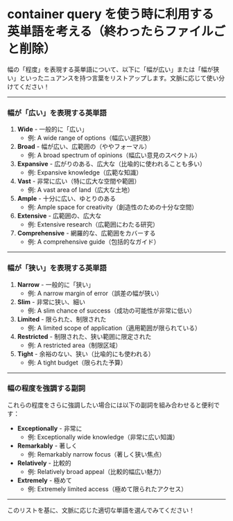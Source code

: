 # container query を使う時に利用する英単語を考える（終わったらファイルごと削除）

幅の「程度」を表現する英単語について、以下に「幅が広い」または「幅が狭い」といったニュアンスを持つ言葉をリストアップします。文脈に応じて使い分けてください！

---

### 幅が「広い」を表現する英単語

1. **Wide** - 一般的に「広い」
   - 例: A wide range of options（幅広い選択肢）
2. **Broad** - 幅が広い、広範囲の（ややフォーマル）
   - 例: A broad spectrum of opinions（幅広い意見のスペクトル）
3. **Expansive** - 広がりのある、広大な（比喩的に使われることも多い）
   - 例: Expansive knowledge（広範な知識）
4. **Vast** - 非常に広い（特に広大な空間や範囲）
   - 例: A vast area of land（広大な土地）
5. **Ample** - 十分に広い、ゆとりのある
   - 例: Ample space for creativity（創造性のための十分な空間）
6. **Extensive** - 広範囲の、広大な
   - 例: Extensive research（広範囲にわたる研究）
7. **Comprehensive** - 網羅的な、広範囲をカバーする
   - 例: A comprehensive guide（包括的なガイド）

---

### 幅が「狭い」を表現する英単語

1. **Narrow** - 一般的に「狭い」
   - 例: A narrow margin of error（誤差の幅が狭い）
2. **Slim** - 非常に狭い、細い
   - 例: A slim chance of success（成功の可能性が非常に低い）
3. **Limited** - 限られた、制限された
   - 例: A limited scope of application（適用範囲が限られている）
4. **Restricted** - 制限された、狭い範囲に限定された
   - 例: A restricted area（制限区域）
5. **Tight** - 余裕のない、狭い（比喩的にも使われる）
   - 例: A tight budget（限られた予算）

---

### 幅の程度を強調する副詞

これらの程度をさらに強調したい場合には以下の副詞を組み合わせると便利です：

- **Exceptionally** - 非常に
  - 例: Exceptionally wide knowledge（非常に広い知識）
- **Remarkably** - 著しく
  - 例: Remarkably narrow focus（著しく狭い焦点）
- **Relatively** - 比較的
  - 例: Relatively broad appeal（比較的幅広い魅力）
- **Extremely** - 極めて
  - 例: Extremely limited access（極めて限られたアクセス）

---

このリストを基に、文脈に応じた適切な単語を選んでみてください！
